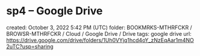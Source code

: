 # sp4 – Google Drive

created: October 3, 2022 5:42 PM (UTC)
folder: BOOKMRKS-MTHRFCKR / BROWSR-MTHRFCKR / Cloud / Google Drive / Drive
tags: google drive
url: https://drive.google.com/drive/folders/1Uh0VYjq1hcd4oY_zNzEqAar1m4NO2uTC?usp=sharing